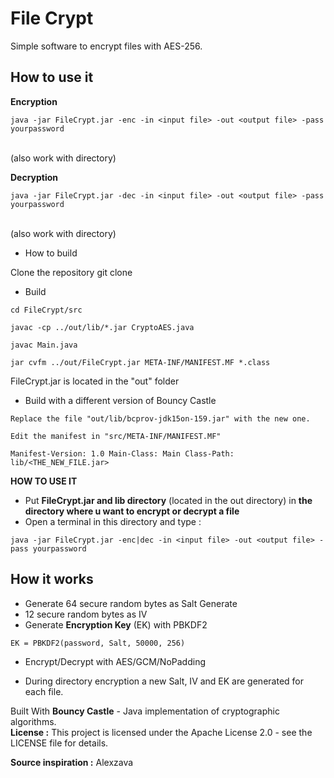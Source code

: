 # **File Crypt**
Simple software to encrypt files with AES-256.
## How to use it
 **Encryption**

```
java -jar FileCrypt.jar -enc -in <input file> -out <output file> -pass yourpassword
```
 <br>(also work with directory)

**Decryption**

```
java -jar FileCrypt.jar -dec -in <input file> -out <output file> -pass yourpassword
```
 <br>(also work with directory)


 - How to build

 Clone the repository git clone

 - Build

 ```
 cd FileCrypt/src
 
 javac -cp ../out/lib/*.jar CryptoAES.java

javac Main.java

jar cvfm ../out/FileCrypt.jar META-INF/MANIFEST.MF *.class
```
 FileCrypt.jar is located in the "out" folder

 - Build with a different version of Bouncy Castle

```
Replace the file "out/lib/bcprov-jdk15on-159.jar" with the new one.

Edit the manifest in "src/META-INF/MANIFEST.MF"

Manifest-Version: 1.0 Main-Class: Main Class-Path: lib/<THE_NEW_FILE.jar>
```

**HOW TO USE IT**

 - Put **FileCrypt.jar and lib directory** (located in the out directory) in **the directory where u want to encrypt or decrypt a file**
 - Open a terminal in this directory and type :
 ````
java -jar FileCrypt.jar -enc|dec -in <input file> -out <output file> -pass yourpassword
````

## How it works
 

 - Generate 64 secure random bytes as Salt Generate 
 - 12 secure random bytes as IV
 - Generate **Encryption Key** (EK) with PBKDF2

 `EK = PBKDF2(password, Salt, 50000, 256)` 

 - Encrypt/Decrypt with AES/GCM/NoPadding

 - During directory encryption a new Salt, IV and EK are generated for
   each file.

Built With **Bouncy Castle** - Java implementation of cryptographic algorithms.
<br/>
**License :** This project is licensed under the Apache License 2.0 - see the LICENSE file for details.

**Source inspiration :** Alexzava